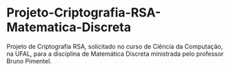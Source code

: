 # Projeto-Criptografia-RSA-Matematica-Discreta
Projeto de Criptografia RSA, solicitado no curso de Ciência da Computação, na UFAL, para a disciplina de Matemática Discreta ministrada pelo professor Bruno Pimentel.
